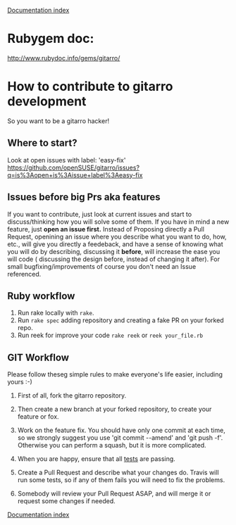 [Documentation index](../README.md#documentation)

# Rubygem doc:
http://www.rubydoc.info/gems/gitarro/

# How to contribute to gitarro development

So you want to be a gitarro hacker!

## Where to start?

Look at open issues with label: 'easy-fix'
https://github.com/openSUSE/gitarro/issues?q=is%3Aopen+is%3Aissue+label%3Aeasy-fix

## Issues before big Prs aka features 

If you want to contribute, just look at current issues and start to discuss/thinking how you will solve some of them.
If you have in mind a new feature, just **open an issue first.**
Instead of Proposing directly a Pull Request, openining an issue where you describe what you want to do, how, etc.,
will give you directly a feedeback, and have a sense of knowing what you will do by describing, discussing it **before**, 
will  increase the ease you will code ( discussing the design before, instead of changing it after).
For small bugfixing/improvements of course you don't need an Issue referenced.

## Ruby workflow

1. Run rake locally with `rake`. 
2.  Run `rake spec` adding repository and creating a fake PR on your forked repo.
3. Run reek for improve your code `rake reek` or `reek your_file.rb`

## GIT Workflow

Please follow theseg simple rules to make everyone's life easier, including yours :-)

1. First of all, fork the gitarro repository.

2. Then create a new branch at your forked repository, to create your feature or fox.

3. Work on the feature fix. You should have only one commit at each time, so we strongly suggest you use 'git commit --amend' and 'git push -f'. Otherwise you can perform a squash, but it is more complicated.

4. When you are happy, ensure that all [tests](TESTS.md) are passing.

5. Create a Pull Request and describe what your changes do. Travis will run some tests, so if any of them fails you will need to fix the problems.

6. Somebody will review your Pull Request ASAP, and will merge it or request some changes if needed.

[Documentation index](../README.md#documentation)
